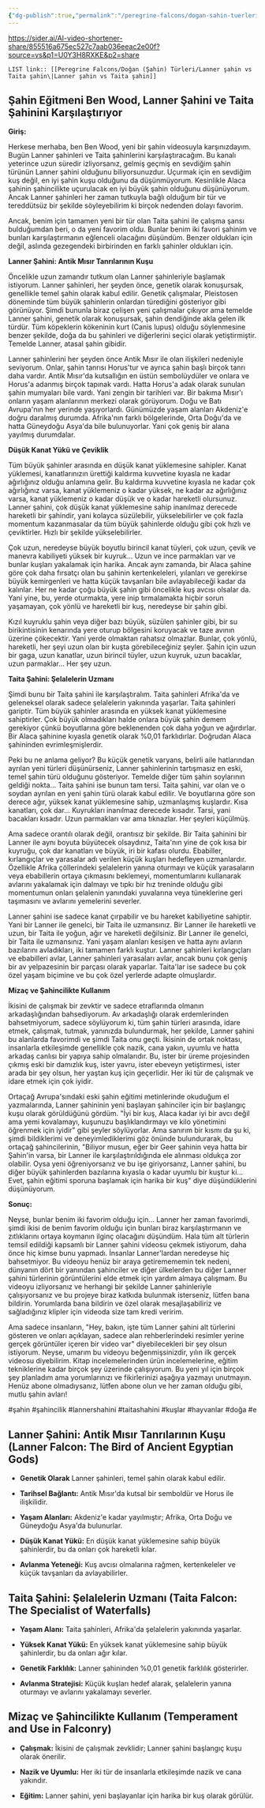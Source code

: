 ```yaml
---
{"dg-publish":true,"permalink":"/peregrine-falcons/dogan-sahin-tuerleri/lanner-sahin-vs-taita-sahin/"}
---
```


https://sider.ai/AI-video-shortener-share/855516a675ec527c7aab036eeac2e00f?source=vs&p1=U0Y3H8RXKE&p2=share 

`LIST link:: [[Peregrine Falcons/Doğan (Şahin) Türleri/Lanner şahin vs Taita şahin\|Lanner şahin vs Taita şahin]]
`
## Şahin Eğitmeni Ben Wood, Lanner Şahini ve Taita Şahinini Karşılaştırıyor

**Giriş:**

Herkese merhaba, ben Ben Wood, yeni bir şahin videosuyla karşınızdayım. Bugün Lanner şahinleri ve Taita şahinlerini karşılaştıracağım. Bu kanalı yeterince uzun süredir izliyorsanız, gelmiş geçmiş en sevdiğim şahin türünün Lanner şahini olduğunu biliyorsunuzdur. Uçurmak için en sevdiğim kuş değil, en iyi şahin kuşu olduğunu da düşünmüyorum. Kesinlikle Alaca şahinin şahincilikte uçurulacak en iyi büyük şahin olduğunu düşünüyorum. Ancak Lanner şahinleri her zaman tutkuyla bağlı olduğum bir tür ve tereddütsüz bir şekilde söyleyebilirim ki birçok nedenden dolayı favorim. 

Ancak, benim için tamamen yeni bir tür olan Taita şahini ile çalışma şansı bulduğumdan beri, o da yeni favorim oldu. Bunlar benim iki favori şahinim ve bunları karşılaştırmanın eğlenceli olacağını düşündüm. Benzer oldukları için değil, aslında gezegendeki birbirinden en farklı şahinler oldukları için.

**Lanner Şahini: Antik Mısır Tanrılarının Kuşu**

Öncelikle uzun zamandır tutkum olan Lanner şahinleriyle başlamak istiyorum. Lanner şahinleri, her şeyden önce, genetik olarak konuşursak, genellikle temel şahin olarak kabul edilir. Genetik çalışmalar, Pleistosen döneminde tüm büyük şahinlerin onlardan türediğini gösteriyor gibi görünüyor. Şimdi bununla biraz çelişen yeni çalışmalar çıkıyor ama temelde Lanner şahini, genetik olarak konuşursak, şahin dendiğinde akla gelen ilk türdür. Tüm köpeklerin kökeninin kurt (Canis lupus) olduğu söylenmesine benzer şekilde, doğa da bu şahinleri ve diğerlerini seçici olarak yetiştirmiştir. Temelde Lanner, atasal şahin gibidir.

Lanner şahinlerini her şeyden önce Antik Mısır ile olan ilişkileri nedeniyle seviyorum. Onlar, şahin tanrısı Horus'tur ve ayrıca şahin başlı birçok tanrı daha vardır. Antik Mısır'da kutsallığın en üstün sembolüydüler ve onlara ve Horus'a adanmış birçok tapınak vardı. Hatta Horus'a adak olarak sunulan şahin mumyaları bile vardı. Yani zengin bir tarihleri var. Bir bakıma Mısır'ı onların yaşam alanlarının merkezi olarak görüyorum. Doğu ve Batı Avrupa'nın her yerinde yaşıyorlardı. Günümüzde yaşam alanları Akdeniz'e doğru daralmış durumda. Afrika'nın farklı bölgelerinde, Orta Doğu'da ve hatta Güneydoğu Asya'da bile bulunuyorlar. Yani çok geniş bir alana yayılmış durumdalar.

**Düşük Kanat Yükü ve Çeviklik**

Tüm büyük şahinler arasında en düşük kanat yüklemesine sahipler. Kanat yüklemesi, kanatlarınızın ürettiği kaldırma kuvvetine kıyasla ne kadar ağırlığınız olduğu anlamına gelir. Bu kaldırma kuvvetine kıyasla ne kadar çok ağırlığınız varsa, kanat yüklemeniz o kadar yüksek, ne kadar az ağırlığınız varsa, kanat yüklemeniz o kadar düşük ve o kadar hareketli olursunuz. Lanner şahini, çok düşük kanat yüklemesine sahip inanılmaz derecede hareketli bir şahindir, yani kolayca süzülebilir, yükselebilirler ve çok fazla momentum kazanmasalar da tüm büyük şahinlerde olduğu gibi çok hızlı ve çeviktirler. Hızlı bir şekilde yükselebilirler. 

Çok uzun, neredeyse büyük boyutlu birincil kanat tüyleri, çok uzun, çevik ve manevra kabiliyeti yüksek bir kuyruk... Uzun ve ince parmakları var ve bunlar kuşları yakalamak için harika. Ancak aynı zamanda, bir Alaca şahine göre çok daha fırsatçı olan bu şahinin kertenkeleleri, yılanları ve gerekirse büyük kemirgenleri ve hatta küçük tavşanları bile avlayabileceği kadar da kalınlar. Her ne kadar çoğu büyük şahin gibi öncelikle kuş avcısı olsalar da. Yani yine, bu, yerde oturmakta, yere inip tırmalamakta hiçbir sorun yaşamayan, çok yönlü ve hareketli bir kuş, neredeyse bir şahin gibi. 

Kızıl kuyruklu şahin veya diğer bazı büyük, süzülen şahinler gibi, bir su birikintisinin kenarında yere oturup bölgesini koruyacak ve taze avının üzerine çökecektir. Yani yerde olmaktan rahatsız olmazlar. Bunlar, çok yönlü, hareketli, her şeyi uzun olan bir kuşta görebileceğiniz şeyler. Şahin için uzun bir gaga, uzun kanatlar, uzun birincil tüyler, uzun kuyruk, uzun bacaklar, uzun parmaklar... Her şey uzun.

**Taita Şahini: Şelalelerin Uzmanı**

Şimdi bunu bir Taita şahini ile karşılaştıralım. Taita şahinleri Afrika'da ve geleneksel olarak sadece şelalelerin yakınında yaşarlar. Taita şahinleri gariptir. Tüm büyük şahinler arasında en yüksek kanat yüklemesine sahiptirler. Çok büyük olmadıkları halde onlara büyük şahin demem gerekiyor çünkü boyutlarına göre beklenenden çok daha yoğun ve ağırdırlar. Bir Alaca şahinine kıyasla genetik olarak %0,01 farklıdırlar. Doğrudan Alaca şahininden evrimleşmişlerdir. 

Peki bu ne anlama geliyor? Bu küçük genetik varyans, belirli aile hatlarından ayrılan yeni türleri düşünürseniz, Lanner şahinlerinin tartışmasız en eski, temel şahin türü olduğunu gösteriyor. Temelde diğer tüm şahin soylarının geldiği nokta... Taita şahini ise bunun tam tersi. Taita şahini, var olan ve o soydan ayrılan en yeni şahin türü olarak kabul edilir. Ve boyutlarına göre son derece ağır, yüksek kanat yüklemesine sahip, uzmanlaşmış kuşlardır. Kısa kanatları, çok dar... Kuyrukları inanılmaz derecede kısadır. Tarsi, yani bacakları kısadır. Uzun parmakları var ama tıknazlar. Her şeyleri küçülmüş. 

Ama sadece orantılı olarak değil, orantısız bir şekilde. Bir Taita şahinini bir Lanner ile aynı boyuta büyütecek olsaydınız, Taita'nın yine de çok kısa bir kuyruğu, çok dar kanatları ve büyük, iri bir kafası olurdu. Ebabiller, kırlangıçlar ve yarasalar adı verilen küçük kuşları hedefleyen uzmanlardır. Özellikle Afrika çöllerindeki şelalelerin yanına oturmayı ve küçük yarasaların veya ebabillerin ortaya çıkmasını beklemeyi, momentumlarını kullanarak avlarını yakalamak için dalmayı ve tıpkı bir hız treninde olduğu gibi momentumun onları şelalenin yanındaki yuvalarına veya tüneklerine geri taşımasını ve avlarını yemelerini severler. 

Lanner şahini ise sadece kanat çırpabilir ve bu hareket kabiliyetine sahiptir. Yani bir Lanner ile genelci, bir Taita ile uzmansınız. Bir Lanner ile hareketli ve uzun, bir Taita ile yoğun, ağır ve hareketli değilsiniz. Bir Lanner ile genelci, bir Taita ile uzmansınız. Yani yaşam alanları kesişen ve hatta aynı avların bazılarını avladıkları, iki tamamen farklı kuştur. Lanner şahinleri kırlangıçları ve ebabilleri avlar, Lanner şahinleri yarasaları avlar, ancak bunu çok geniş bir av yelpazesinin bir parçası olarak yaparlar. Taita'lar ise sadece bu çok özel yaşam biçimine ve bu çok özel yerlerde adapte olmuşlardır.

**Mizaç ve Şahincilikte Kullanım**

İkisini de çalışmak bir zevktir ve sadece etraflarında olmanın arkadaşlığından bahsediyorum. Av arkadaşlığı olarak erdemlerinden bahsetmiyorum, sadece söylüyorum ki, tüm şahin türleri arasında, idare etmek, çalışmak, tutmak, yanınızda bulundurmak, her şekilde, Lanner şahini bu alanlarda favorimdi ve şimdi Taita onu geçti. İkisinin de ortak noktası, insanlarla etkileşimde genellikle çok nazik, cana yakın, uyumlu ve hatta arkadaş canlısı bir yapıya sahip olmalarıdır. Bu, ister bir üreme projesinden çıkmış eski bir damızlık kuş, ister yavru, ister ebeveyn yetiştirmesi, ister arada bir şey olsun, her yaştan kuş için geçerlidir. Her iki tür de çalışmak ve idare etmek için çok iyidir.

Ortaçağ Avrupa'sındaki eski şahin eğitimi metinlerinde okuduğum el yazmalarında, Lanner şahininin yeni başlayan şahinciler için bir başlangıç ​​kuşu olarak görüldüğünü gördüm. "İyi bir kuş, Alaca kadar iyi bir avcı değil ama yemi kovalamayı, kuşunuzu başlıklandırmayı ve kilo yönetimini öğrenmek için iyidir" gibi şeyler söylüyorlar. Ama sanırım bir kısmı da şu ki, şimdi bildiklerimi ve deneyimlediklerimi göz önünde bulundurarak, bu ortaçağ şahincilerinin, "Biliyor musun, eğer bir Geer şahinin veya hatta bir Şahin'in varsa, bir Lanner ile karşılaştırıldığında ele alınması oldukça zor olabilir. Oysa yeni öğreniyorsanız ve bu işe giriyorsanız, Lanner şahini, bu diğer büyük şahinlerden bazılarına kıyasla o kadar uyumlu bir kuştur ki... Evet, şahin eğitimi sporuna başlamak için harika bir kuş" diye düşündüklerini düşünüyorum.

**Sonuç:**

Neyse, bunlar benim iki favorim olduğu için... Lanner her zaman favorimdi, şimdi ikisi de benim favorim olduğu için bunları biraz karşılaştırmanın ve zıtlıklarını ortaya koymanın ilginç olacağını düşündüm. Hala tüm alt türlerin temsil edildiği kapsamlı bir Lanner şahini videosu çekmek istiyorum, daha önce hiç kimse bunu yapmadı. İnsanlar Lanner'lardan neredeyse hiç bahsetmiyor. Bu videoyu henüz bir araya getiremememin tek nedeni, dünyanın dört bir yanından şahinciler ve diğer ülkelerden bu diğer Lanner şahini türlerinin görüntülerini elde etmek için yardım almaya çalışmam. Bu videoyu izliyorsanız ve herhangi bir şekilde Lanner şahinleriyle çalışıyorsanız ve bu projeye biraz katkıda bulunmak isterseniz, lütfen bana bildirin. Yorumlarda bana bildirin ve özel olarak mesajlaşabiliriz ve sağladığınız klipler için videoda size tam kredi veririm. 

Ama sadece insanların, "Hey, bakın, işte tüm Lanner şahini alt türlerini gösteren ve onları açıklayan, sadece alan rehberlerindeki resimler yerine gerçek görüntüler içeren bir video var" diyebilecekleri bir şey olsun istiyorum. Neyse, umarım bu videoyu beğenmişsinizdir, yılın ilk gerçek videosu diyebilirim. Kitap incelemelerinden ürün incelemelerine, eğitim tekniklerine kadar birçok şey üzerinde çalışıyorum. Bu yeni yıl için birçok şey planladım ama yorumlarınızı ve fikirlerinizi aşağıya yazmayı unutmayın. Henüz abone olmadıysanız, lütfen abone olun ve her zaman olduğu gibi, mutlu şahin avları!

#şahin #şahincilik #lannershahini #taitashahini #kuşlar #hayvanlar #doğa #e


## Lanner Şahini: Antik Mısır Tanrılarının Kuşu (Lanner Falcon: The Bird of Ancient Egyptian Gods)

- **Genetik Olarak** Lanner şahinleri, temel şahin olarak kabul edilir.

- **Tarihsel Bağlantı:** Antik Mısır'da kutsal bir semboldür ve Horus ile ilişkilidir.

- **Yaşam Alanları:** Akdeniz'e kadar yayılmıştır; Afrika, Orta Doğu ve Güneydoğu Asya'da bulunurlar.

- **Düşük Kanat Yükü:** En düşük kanat yüklemesine sahip büyük şahinlerdir, bu da onları çok hareketli kılar.

- **Avlanma Yeteneği:** Kuş avcısı olmalarına rağmen, kertenkeleler ve küçük tavşanları da avlayabilirler.

## Taita Şahini: Şelalelerin Uzmanı (Taita Falcon: The Specialist of Waterfalls)

- **Yaşam Alanı:** Taita şahinleri, Afrika'da şelalelerin yakınında yaşarlar.

- **Yüksek Kanat Yükü:** En yüksek kanat yüklemesine sahip büyük şahinlerdir, bu da onları ağır kılar.

- **Genetik Farklılık:** Lanner şahininden %0,01 genetik farklılık gösterirler.

- **Avlanma Stratejisi:** Küçük kuşları hedef alarak, şelalelerin yanına oturmayı ve avlarını yakalamayı severler.

## Mizaç ve Şahincilikte Kullanım (Temperament and Use in Falconry)

- **Çalışmak:** İkisini de çalışmak zevklidir; Lanner şahini başlangıç kuşu olarak önerilir.

- **Nazik ve Uyumlu:** Her iki tür de insanlarla etkileşimde nazik ve cana yakındır.

- **Eğitim:** Lanner şahini, yeni başlayanlar için harika bir kuş olarak görülür.


